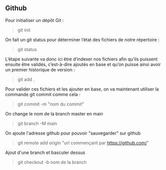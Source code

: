 ## Github

Pour initialiser un dépôt Git :

>git init

On fait un git status pour déterminer l’état des fichiers de notre répertoire :

>git status

L’étape suivante va donc ici être d’indexer nos fichiers afin qu’ils puissent ensuite être validés, c’est-à-dire ajoutés en base et qu’on puisse ainsi avoir un premier historique de version : 

>git add .

Pour valider ces fichiers et les ajouter en base, on va maintenant utiliser la commande git commit comme cela : 

>git commit -m "nom du commit"

On change le nom de la branch master en main
>git branch -M main

On ajoute l'adresse github pour pouvoir "sauvegarder" sur github
>git remote add origin "url commençant par https://github.com/"

Ajout d'une branch et basculer dessus
> git checkout -b nom de la branch